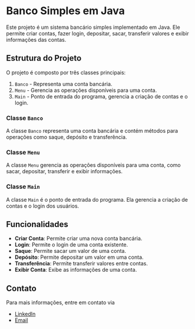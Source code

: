 # Banco Simples em Java

Este projeto é um sistema bancário simples implementado em Java. Ele permite criar contas, fazer login, depositar, sacar, transferir valores e exibir informações das contas.

## Estrutura do Projeto

O projeto é composto por três classes principais:

1. `Banco` - Representa uma conta bancária.
2. `Menu` - Gerencia as operações disponíveis para uma conta.
3. `Main` - Ponto de entrada do programa, gerencia a criação de contas e o login.

### Classe `Banco`

A classe `Banco` representa uma conta bancária e contém métodos para operações como saque, depósito e transferência.

### Classe `Menu`

A classe `Menu` gerencia as operações disponíveis para uma conta, como sacar, depositar, transferir e exibir informações.

### Classe `Main`

A classe `Main` é o ponto de entrada do programa. Ela gerencia a criação de contas e o login dos usuários.

## Funcionalidades

- **Criar Conta**: Permite criar uma nova conta bancária.
- **Login**: Permite o login de uma conta existente.
- **Saque**: Permite sacar um valor de uma conta.
- **Depósito**: Permite depositar um valor em uma conta.
- **Transferência**: Permite transferir valores entre contas.
- **Exibir Conta**: Exibe as informações de uma conta.

## Contato
Para mais informações, entre em contato via
- [LinkedIn](https://www.linkedin.com/in/mateus-barros13)
- [Email](mb685212@gmail.com)
